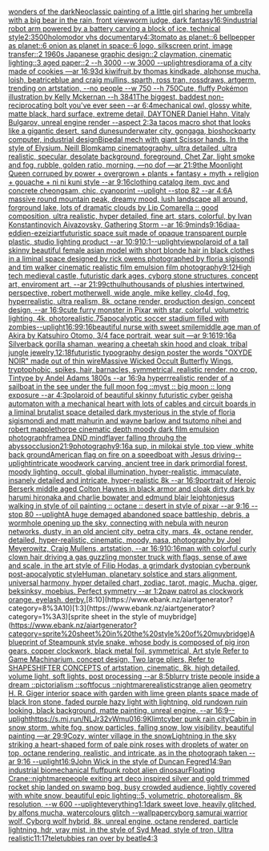[wonders of the dark](https://www.ebank.nz/aiartgenerator?category=wonders%20of%20the%20dark)[Neoclassic painting of a little girl sharing her umbrella with a big bear in the rain, front view](https://www.ebank.nz/aiartgenerator?category=Neoclassic%20painting%20of%20a%20little%20girl%20sharing%20her%20umbrella%20with%20a%20big%20bear%20in%20the%20rain%2C%20front%20view)[worm judge, dark fantasy](https://www.ebank.nz/aiartgenerator?category=worm%20judge%2C%20dark%20fantasy)[16:9](https://www.ebank.nz/aiartgenerator?category=16%3A9)[industrial robot arm powered by a battery carving a block of ice, technical style](https://www.ebank.nz/aiartgenerator?category=industrial%20robot%20arm%20powered%20by%20a%20battery%20carving%20a%20block%20of%20ice%2C%20technical%20style)[2:3](https://www.ebank.nz/aiartgenerator?category=2%3A3)[500](https://www.ebank.nz/aiartgenerator?category=500)[holomodor vhs documentary](https://www.ebank.nz/aiartgenerator?category=holomodor%20vhs%20documentary)[4:3](https://www.ebank.nz/aiartgenerator?category=4%3A3)[tomato as planet::6 bellpepper as planet::6 onion as planet in space::6 logo, silkscreen print, image transfer::2 1960s Japanese graphic design::2 claymation, cinematic lighting::3 aged paper::2 --h 3000 --w 3000 --uplight](https://www.ebank.nz/aiartgenerator?category=tomato%20as%20planet%3A%3A6%20bellpepper%20as%20planet%3A%3A6%20onion%20as%20planet%20in%20space%3A%3A6%20logo%2C%20silkscreen%20print%2C%20image%20transfer%3A%3A2%201960s%20Japanese%20graphic%20design%3A%3A2%20claymation%2C%20cinematic%20lighting%3A%3A3%20aged%20paper%3A%3A2%20--h%203000%20--w%203000%20--uplight)[res](https://www.ebank.nz/aiartgenerator?category=res)[diorama of a city made of cookies —ar 16:9](https://www.ebank.nz/aiartgenerator?category=diorama%20of%20a%20city%20made%20of%20cookies%20%E2%80%94ar%2016%3A9)[3d kiwifruit,by thomas kindkade, alphonse mucha, loish, beatriceblue and craig mullins, sparth, ross tran, rossdraws, artgerm, trending on artstation, --no people --w 750 --h 750](https://www.ebank.nz/aiartgenerator?category=3d%20kiwifruit%2Cby%20thomas%20kindkade%2C%20alphonse%20mucha%2C%20loish%2C%20beatriceblue%20and%20craig%20mullins%2C%20sparth%2C%20ross%20tran%2C%20rossdraws%2C%20artgerm%2C%20trending%20on%20artstation%2C%20--no%20people%20--w%20750%20--h%20750)[Cute, fluffy Pokémon illustration by Kelly Mckernan --h 384](https://www.ebank.nz/aiartgenerator?category=Cute%2C%20fluffy%20Pok%C3%A9mon%20illustration%20by%20Kelly%20Mckernan%20--h%20384)[1](https://www.ebank.nz/aiartgenerator?category=1)[The biggest, baddest non-reciprocating bolt you've ever seen --ar 6:4](https://www.ebank.nz/aiartgenerator?category=The%20biggest%2C%20baddest%20non-reciprocating%20bolt%20you%27ve%20ever%20seen%20--ar%206%3A4)[mechanical owl, glossy white, matte black, hard surface, extreme detail, DAYTONER Daniel Hahn, Vitaly Bulgarov, unreal engine render --aspect 2:3](https://www.ebank.nz/aiartgenerator?category=mechanical%20owl%2C%20glossy%20white%2C%20matte%20black%2C%20hard%20surface%2C%20extreme%20detail%2C%20DAYTONER%20Daniel%20Hahn%2C%20Vitaly%20Bulgarov%2C%20unreal%20engine%20render%20--aspect%202%3A3)[a tacos macro shot that looks like a gigantic desert, sand dunes](https://www.ebank.nz/aiartgenerator?category=a%20tacos%20macro%20shot%20that%20looks%20like%20a%20gigantic%20desert%2C%20sand%20dunes)[underwater city, gongaga, bioshock](https://www.ebank.nz/aiartgenerator?category=underwater%20city%2C%20gongaga%2C%20bioshock)[party computer, industrial design](https://www.ebank.nz/aiartgenerator?category=party%20computer%2C%20industrial%20design)[Bipedal mech with giant Scissor hands. In the style of Elysium. Neill Blomkamp cinematography, ultra detailed, ultra realistic, specular, desolate background, foreground, Chet Zar, light smoke and fog, rubble, golden ratio, morning,  —no dof —ar 21:9](https://www.ebank.nz/aiartgenerator?category=Bipedal%20mech%20with%20giant%20Scissor%20hands.%20In%20the%20style%20of%20Elysium.%20Neill%20Blomkamp%20cinematography%2C%20ultra%20detailed%2C%20ultra%20realistic%2C%20specular%2C%20desolate%20background%2C%20foreground%2C%20Chet%20Zar%2C%20light%20smoke%20and%20fog%2C%20rubble%2C%20golden%20ratio%2C%20morning%2C%20%20%E2%80%94no%20dof%20%E2%80%94ar%2021%3A9)[the Moonlight Queen corruped by power + overgrown + plants + fantasy + myth + religion + gouache + ni ni kuni style --ar 9:16](https://www.ebank.nz/aiartgenerator?category=the%20Moonlight%20Queen%20corruped%20by%20power%20%2B%20overgrown%20%2B%20plants%20%2B%20fantasy%20%2B%20myth%20%2B%20religion%20%2B%20gouache%20%2B%20ni%20ni%20kuni%20style%20--ar%209%3A16)[clothing catalog item, pvc and concrete cheongsam, chic, cyanoprint --uplight --stop 82 --ar 4:6](https://www.ebank.nz/aiartgenerator?category=clothing%20catalog%20item%2C%20pvc%20and%20concrete%20cheongsam%2C%20chic%2C%20cyanoprint%20--uplight%20--stop%2082%20--ar%204%3A6)[A massive round mountain peak, dreamy mood, lush landscape all around, forground lake, lots of dramatic clouds by Lip Comarella :: good composition, ultra realistic, hyper detailed, fine art, stars, colorful, by Ivan Konstantinovich Aivazovsky, Gathering Storm --ar 16:9](https://www.ebank.nz/aiartgenerator?category=A%20massive%20round%20mountain%20peak%2C%20dreamy%20mood%2C%20lush%20landscape%20all%20around%2C%20forground%20lake%2C%20lots%20of%20dramatic%20clouds%20by%20Lip%20Comarella%20%3A%3A%20good%20composition%2C%20ultra%20realistic%2C%20hyper%20detailed%2C%20fine%20art%2C%20stars%2C%20colorful%2C%20by%20Ivan%20Konstantinovich%20Aivazovsky%2C%20Gathering%20Storm%20--ar%2016%3A9)[minds](https://www.ebank.nz/aiartgenerator?category=minds)[9:16](https://www.ebank.nz/aiartgenerator?category=9%3A16)[diaa-eddien-ezeizi](https://www.ebank.nz/aiartgenerator?category=diaa-eddien-ezeizi)[art](https://www.ebank.nz/aiartgenerator?category=art)[futuristic space suit made of opaque transparent purple plastic, studio lighting product --ar 10:9](https://www.ebank.nz/aiartgenerator?category=futuristic%20space%20suit%20made%20of%20opaque%20transparent%20purple%20plastic%2C%20studio%20lighting%20product%20--ar%2010%3A9)[10:1](https://www.ebank.nz/aiartgenerator?category=10%3A1)[--uplight](https://www.ebank.nz/aiartgenerator?category=--uplight)[view](https://www.ebank.nz/aiartgenerator?category=view)[polaroid of a tall skinny beautiful female asian model with short blonde hair in black clothes in a liminal space designed by rick owens photographed by floria sigisondi and tim walker cinematic realistic film emulsion film photography](https://www.ebank.nz/aiartgenerator?category=polaroid%20of%20a%20tall%20skinny%20beautiful%20female%20asian%20model%20with%20short%20blonde%20hair%20in%20black%20clothes%20in%20a%20liminal%20space%20designed%20by%20rick%20owens%20photographed%20by%20floria%20sigisondi%20and%20tim%20walker%20cinematic%20realistic%20film%20emulsion%20film%20photography)[9:12](https://www.ebank.nz/aiartgenerator?category=9%3A12)[High tech medieval castle, futuristic dark ages, cyborg stone structures, concept art, enviroment art, --ar 21:9](https://www.ebank.nz/aiartgenerator?category=High%20tech%20medieval%20castle%2C%20futuristic%20dark%20ages%2C%20cyborg%20stone%20structures%2C%20concept%20art%2C%20enviroment%20art%2C%20--ar%2021%3A9)[9](https://www.ebank.nz/aiartgenerator?category=9)[cthulhu](https://www.ebank.nz/aiartgenerator?category=cthulhu)[thousands of plushies intertwined, perspective, robert motherwell, wide angle, mike kelley, clo4d, fog, hyperrealistic, ultra realism, 8k, octane render, production design, concept design, --ar 16:9](https://www.ebank.nz/aiartgenerator?category=thousands%20of%20plushies%20intertwined%2C%20perspective%2C%20robert%20motherwell%2C%20wide%20angle%2C%20mike%20kelley%2C%20clo4d%2C%20fog%2C%20hyperrealistic%2C%20ultra%20realism%2C%208k%2C%20octane%20render%2C%20production%20design%2C%20concept%20design%2C%20--ar%2016%3A9)[cute furry monster in Pixar with star, colorful, volumetric lighting, 4k, photorealistic](https://www.ebank.nz/aiartgenerator?category=cute%20furry%20monster%20in%20Pixar%20with%20star%2C%20colorful%2C%20volumetric%20lighting%2C%204k%2C%20photorealistic)[.75](https://www.ebank.nz/aiartgenerator?category=.75)[apocalyptic soccer stadium filled with zombies](https://www.ebank.nz/aiartgenerator?category=apocalyptic%20soccer%20stadium%20filled%20with%20zombies)[--uplight](https://www.ebank.nz/aiartgenerator?category=--uplight)[16:9](https://www.ebank.nz/aiartgenerator?category=16%3A9)[9:16](https://www.ebank.nz/aiartgenerator?category=9%3A16)[beautiful nurse with sweet smile](https://www.ebank.nz/aiartgenerator?category=beautiful%20nurse%20with%20sweet%20smile)[middle age man of Akira by Katsuhiro Otomo, 3/4 face portrait, wear suit —ar 9:16](https://www.ebank.nz/aiartgenerator?category=middle%20age%20man%20of%20Akira%20by%20Katsuhiro%20Otomo%2C%203/4%20face%20portrait%2C%20wear%20suit%20%E2%80%94ar%209%3A16)[1](https://www.ebank.nz/aiartgenerator?category=1)[9:16](https://www.ebank.nz/aiartgenerator?category=9%3A16)[a Silverback gorilla shaman, wearing a cheetah skin hood and cloak, tribal jungle jewelry,](https://www.ebank.nz/aiartgenerator?category=a%20Silverback%20gorilla%20shaman%2C%20wearing%20a%20cheetah%20skin%20hood%20and%20cloak%2C%20tribal%20jungle%20jewelry%2C)[12:18](https://www.ebank.nz/aiartgenerator?category=12%3A18)[futuristic  typography design poster the words "OXYDE NOIR" made out of thin wire](https://www.ebank.nz/aiartgenerator?category=futuristic%20%20typography%20design%20poster%20the%20words%20%22OXYDE%20NOIR%22%20made%20out%20of%20thin%20wire)[Massive Wicked Occult Butterfly Wings, tryptophobic, spikes, hair, barnacles, symmetrical, realistic render, no crop, Tintype by Andel Adams 1800s --ar 16:9](https://www.ebank.nz/aiartgenerator?category=Massive%20Wicked%20Occult%20Butterfly%20Wings%2C%20tryptophobic%2C%20spikes%2C%20hair%2C%20barnacles%2C%20symmetrical%2C%20realistic%20render%2C%20no%20crop%2C%20Tintype%20by%20Andel%20Adams%201800s%20--ar%2016%3A9)[a hyperrrealistic render of a sailboat in the see under the full moon fog ::myst :: big moon ::  long exposure --ar 4:3](https://www.ebank.nz/aiartgenerator?category=a%20hyperrrealistic%20render%20of%20a%20sailboat%20in%20the%20see%20under%20the%20full%20moon%20fog%20%3A%3Amyst%20%3A%3A%20big%20moon%20%3A%3A%20%20long%20exposure%20--ar%204%3A3)[polaroid of beautiful skinny futuristic cyber geisha automaton with a mechanical heart with lots of cables and circuit boards in a liminal brutalist space detailed dark mysterious in the style of floria sigismondi and matt mahurin and wayne barlow and tsutomo nihei and robert mapplethorpe cinematic depth moody dark film emulsion photograph](https://www.ebank.nz/aiartgenerator?category=polaroid%20of%20beautiful%20skinny%20futuristic%20cyber%20geisha%20automaton%20with%20a%20mechanical%20heart%20with%20lots%20of%20cables%20and%20circuit%20boards%20in%20a%20liminal%20brutalist%20space%20detailed%20dark%20mysterious%20in%20the%20style%20of%20floria%20sigismondi%20and%20matt%20mahurin%20and%20wayne%20barlow%20and%20tsutomo%20nihei%20and%20robert%20mapplethorpe%20cinematic%20depth%20moody%20dark%20film%20emulsion%20photograph)[frame](https://www.ebank.nz/aiartgenerator?category=frame)[a DND mindflayer falling throuhg the abyss](https://www.ebank.nz/aiartgenerator?category=a%20DND%20mindflayer%20falling%20throuhg%20the%20abyss)[occlusion](https://www.ebank.nz/aiartgenerator?category=occlusion)[21:9](https://www.ebank.nz/aiartgenerator?category=21%3A9)[photography](https://www.ebank.nz/aiartgenerator?category=photography)[9:16](https://www.ebank.nz/aiartgenerator?category=9%3A16)[a sup, in milokai style ,top view ,white back ground](https://www.ebank.nz/aiartgenerator?category=a%20sup%2C%20in%20milokai%20style%20%2Ctop%20view%20%2Cwhite%20back%20ground)[American flag on fire on a speedboat with Jesus driving](https://www.ebank.nz/aiartgenerator?category=American%20flag%20on%20fire%20on%20a%20speedboat%20with%20Jesus%20driving)[--uplight](https://www.ebank.nz/aiartgenerator?category=--uplight)[intricate woodwork carving, ancient tree in dark primordial forest, moody lighting, occult, global illumination, hyper-realistic, immaculate, insanely detailed and intricate, hyper-realistic 8k --ar 16:9](https://www.ebank.nz/aiartgenerator?category=intricate%20woodwork%20carving%2C%20ancient%20tree%20in%20dark%20primordial%20forest%2C%20moody%20lighting%2C%20occult%2C%20global%20illumination%2C%20hyper-realistic%2C%20immaculate%2C%20insanely%20detailed%20and%20intricate%2C%20hyper-realistic%208k%20--ar%2016%3A9)[portrait of Heroic Berserk middle aged Colton Haynes  in black armor and cloak dirty dark by harumi hironaka and charlie bowater and edmund blair leighton](https://www.ebank.nz/aiartgenerator?category=portrait%20of%20Heroic%20Berserk%20middle%20aged%20Colton%20Haynes%20%20in%20black%20armor%20and%20cloak%20dirty%20dark%20by%20harumi%20hironaka%20and%20charlie%20bowater%20and%20edmund%20blair%20leighton)[jesus walking in style of oil painting :: octane :: desert in style of pixar --ar 9:16 --stop 80 --uplight](https://www.ebank.nz/aiartgenerator?category=jesus%20walking%20in%20style%20of%20oil%20painting%20%3A%3A%20octane%20%3A%3A%20desert%20in%20style%20of%20pixar%20--ar%209%3A16%20--stop%2080%20--uplight)[A huge demaged abandoned space battleship, debris, a wormhole opening up the sky, connecting with nebula with neuron networks, dusty, in an old ancient city, petra city, mars, 4k, octane render, detailed, hyper-realistic, cinematic, moody, nasa, photography by Joel Meyerowitz, Craig Mullens, artstation, --ar 16:9](https://www.ebank.nz/aiartgenerator?category=A%20huge%20demaged%20abandoned%20space%20battleship%2C%20debris%2C%20a%20wormhole%20opening%20up%20the%20sky%2C%20connecting%20with%20nebula%20with%20neuron%20networks%2C%20dusty%2C%20in%20an%20old%20ancient%20city%2C%20petra%20city%2C%20mars%2C%204k%2C%20octane%20render%2C%20detailed%2C%20hyper-realistic%2C%20cinematic%2C%20moody%2C%20nasa%2C%20photography%20by%20Joel%20Meyerowitz%2C%20Craig%20Mullens%2C%20artstation%2C%20--ar%2016%3A9)[10:16](https://www.ebank.nz/aiartgenerator?category=10%3A16)[man with colorful curly clown hair driving a gas guzzling monster truck with flags, sense of awe and scale, in the art style of Filip Hodas, a grimdark dystopian cyberpunk post-apocalyptic style](https://www.ebank.nz/aiartgenerator?category=man%20with%20colorful%20curly%20clown%20hair%20driving%20a%20gas%20guzzling%20monster%20truck%20with%20flags%2C%20sense%20of%20awe%20and%20scale%2C%20in%20the%20art%20style%20of%20Filip%20Hodas%2C%20a%20grimdark%20dystopian%20cyberpunk%20post-apocalyptic%20style)[Human,  planetary solstice and stars alignment, universal harmony, hyper detailed chart, zodiac, tarot, magic, Mucha, giger, beksinksy, moebius. Perfect symmetry --ar 1:2](https://www.ebank.nz/aiartgenerator?category=Human%2C%20%20planetary%20solstice%20and%20stars%20alignment%2C%20universal%20harmony%2C%20hyper%20detailed%20chart%2C%20zodiac%2C%20tarot%2C%20magic%2C%20Mucha%2C%20giger%2C%20beksinksy%2C%20moebius.%20Perfect%20symmetry%20--ar%201%3A2)[paw patrol as clockwork orange. eyelash. derby.](https://www.ebank.nz/aiartgenerator?category=paw%20patrol%20as%20clockwork%20orange.%20eyelash.%20derby.)[8:10](https://www.ebank.nz/aiartgenerator?category=8%3A10)[1:3](https://www.ebank.nz/aiartgenerator?category=1%3A3)[sprite sheet in the style of muybridge](https://www.ebank.nz/aiartgenerator?category=sprite%20sheet%20in%20the%20style%20of%20muybridge)[A blueprint of Steampunk style snake, whose body is composed of pig iron gears, copper clockwork, black metal foil, symmetrical, Art style Refer to Game Machinarium.  concept design, Two large pliers, Refer to SHAPESHIFTER CONCEPTS  of artstation, cinematic,  8k, high detailed,  volume light,  soft lights,  post processing    --ar 8:5](https://www.ebank.nz/aiartgenerator?category=A%20blueprint%20of%20Steampunk%20style%20snake%2C%20whose%20body%20is%20composed%20of%20pig%20iron%20gears%2C%20copper%20clockwork%2C%20black%20metal%20foil%2C%20symmetrical%2C%20Art%20style%20Refer%20to%20Game%20Machinarium.%20%20concept%20design%2C%20Two%20large%20pliers%2C%20Refer%20to%20SHAPESHIFTER%20CONCEPTS%20%20of%20artstation%2C%20cinematic%2C%20%208k%2C%20high%20detailed%2C%20%20volume%20light%2C%20%20soft%20lights%2C%20%20post%20processing%20%20%20%20--ar%208%3A5)[blurry triste people inside a dream ::pictorialism ::softfocus ::nightmare](https://www.ebank.nz/aiartgenerator?category=blurry%20triste%20people%20inside%20a%20dream%20%3A%3Apictorialism%20%3A%3Asoftfocus%20%3A%3Anightmare)[realistic](https://www.ebank.nz/aiartgenerator?category=realistic)[strange alien geometry H. R. Giger interior space with garden with lime green plants space made of black Iron stone, faded purple hazy light with lightning, old rundown ruin looking, black background, matte painting, unreal engine, --ar 16:9](https://www.ebank.nz/aiartgenerator?category=strange%20alien%20geometry%20H.%20R.%20Giger%20interior%20space%20with%20garden%20with%20lime%20green%20plants%20space%20made%20of%20black%20Iron%20stone%2C%20faded%20purple%20hazy%20light%20with%20lightning%2C%20old%20rundown%20ruin%20looking%2C%20black%20background%2C%20matte%20painting%2C%20unreal%20engine%2C%20--ar%2016%3A9)[--uplight](https://www.ebank.nz/aiartgenerator?category=--uplight)[<https://s.mj.run/NLJr32vWmu0>](https://www.ebank.nz/aiartgenerator?category=%3Chttps%3A//s.mj.run/NLJr32vWmu0%3E)[16:9](https://www.ebank.nz/aiartgenerator?category=16%3A9)[Klimt](https://www.ebank.nz/aiartgenerator?category=Klimt)[cyber punk rain city](https://www.ebank.nz/aiartgenerator?category=cyber%20punk%20rain%20city)[Cabin in snow storm, white fog, snow particles, falling snow, low visibility, beautiful painting —ar 29:9](https://www.ebank.nz/aiartgenerator?category=Cabin%20in%20snow%20storm%2C%20white%20fog%2C%20snow%20particles%2C%20falling%20snow%2C%20low%20visibility%2C%20beautiful%20painting%20%E2%80%94ar%2029%3A9)[Cozy, winter village in the snow](https://www.ebank.nz/aiartgenerator?category=Cozy%2C%20winter%20village%20in%20the%20snow)[Lightning in the sky striking a heart-shaped form of pale pink roses with droplets of water on top, octane rendering, realistic, and intricate, as in the photograph taken --ar 9:16 --uplight](https://www.ebank.nz/aiartgenerator?category=Lightning%20in%20the%20sky%20striking%20a%20heart-shaped%20form%20of%20pale%20pink%20roses%20with%20droplets%20of%20water%20on%20top%2C%20octane%20rendering%2C%20realistic%2C%20and%20intricate%2C%20as%20in%20the%20photograph%20taken%20--ar%209%3A16%20--uplight)[16:9](https://www.ebank.nz/aiartgenerator?category=16%3A9)[John Wick in the style of Duncan Fegred](https://www.ebank.nz/aiartgenerator?category=John%20Wick%20in%20the%20style%20of%20Duncan%20Fegred)[14:9](https://www.ebank.nz/aiartgenerator?category=14%3A9)[an industrial biomechanical fluffpunk robot alien dinosaur](https://www.ebank.nz/aiartgenerator?category=an%20industrial%20biomechanical%20fluffpunk%20robot%20alien%20dinosaur)[Floating Crane](https://www.ebank.nz/aiartgenerator?category=Floating%20Crane)[::nightmare](https://www.ebank.nz/aiartgenerator?category=%3A%3Anightmare)[people exiting art deco inspired silver and gold trimmed rocket ship landed on swamp bog, busy crowded audience, lightly covered with white snow, beautiful epic lighting::5, volumetric, photorealism, 8k resolution, --w 600 --uplight](https://www.ebank.nz/aiartgenerator?category=people%20exiting%20art%20deco%20inspired%20silver%20and%20gold%20trimmed%20rocket%20ship%20landed%20on%20swamp%20bog%2C%20busy%20crowded%20audience%2C%20lightly%20covered%20with%20white%20snow%2C%20beautiful%20epic%20lighting%3A%3A5%2C%20volumetric%2C%20photorealism%2C%208k%20resolution%2C%20--w%20600%20--uplight)[everything](https://www.ebank.nz/aiartgenerator?category=everything)[1:1](https://www.ebank.nz/aiartgenerator?category=1%3A1)[dark sweet love, heavily glitched, by alfons mucha, watercolours glitch --wallpaper](https://www.ebank.nz/aiartgenerator?category=dark%20sweet%20love%2C%20heavily%20glitched%2C%20by%20alfons%20mucha%2C%20watercolours%20glitch%20--wallpaper)[cyborg samurai warrior wolf, Cyborg wolf hybrid, 8k, unreal engine, octane rendered, particle lightning, hdr, vray mist, in the style of Syd Mead, style of tron, Ultra realistic](https://www.ebank.nz/aiartgenerator?category=cyborg%20samurai%20warrior%20wolf%2C%20Cyborg%20wolf%20hybrid%2C%208k%2C%20unreal%20engine%2C%20octane%20rendered%2C%20particle%20lightning%2C%20hdr%2C%20vray%20mist%2C%20in%20the%20style%20of%20Syd%20Mead%2C%20style%20of%20tron%2C%20Ultra%20realistic)[11:17](https://www.ebank.nz/aiartgenerator?category=11%3A17)[teletubbies ran over by beatle](https://www.ebank.nz/aiartgenerator?category=teletubbies%20ran%20over%20by%20beatle)[4:3](https://www.ebank.nz/aiartgenerator?category=4%3A3)